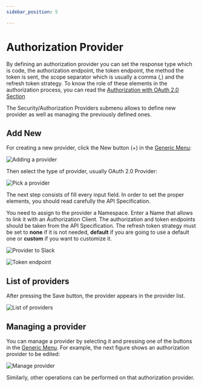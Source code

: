 ```yaml
---
sidebar_position: 5

---
```


# Authorization Provider

By defining an authorization provider you can set the response type which is code, the authorization endpoint, the token endpoint, the method the token is sent, the scope separator which is usually a comma (,) and the refresh token strategy. To know the role of these elements in the authorization process, you can read the [Authorization with OAuth 2.0 Section](security/authorization.md)

The Security/Authorization Providers submenu allows to define new provider as well as managing the previously defined ones.

## Add New

For creating a new provider, click the New button (+) in the [Generic Menu](generic/generic_menu_options_.md):

![Adding a provider](https://user-images.githubusercontent.com/99367633/160882988-c227ba73-2ecb-4460-9d7b-033d8e108ad1.png)

Then select the type of provider, usually OAuth 2.0 Provider: 

![Pick a provider](https://user-images.githubusercontent.com/99367633/160883401-f097cf70-e547-4553-9ccf-3d06e5ab9ee8.png)

The next step consists of fill every input field. In order to set the proper elements, you should read carefully the API Specification.

You need to assign to the provider a Namespace. Enter a Name that allows to link it with an Authorization Client. The authorization and token endpoints should be taken from the API Specification. The refresh token strategy must be set to **none** if it is not needed, **default** if you are going to use a default one or **custom** if you want to customize it.

![Provider to Slack](https://user-images.githubusercontent.com/99367633/160876680-ba14bfad-7241-4cd7-bef7-ff660504f5e3.png)

![Token endpoint](https://user-images.githubusercontent.com/99367633/160876242-d90fdf3d-d917-47e0-89ed-c95499184478.png)

## List of providers

After pressing the Save button, the provider appears in the provider list.

![List of providers](https://user-images.githubusercontent.com/99367633/160878059-436c0b93-0061-48e1-937e-dab1fa836470.png)

## Managing a provider

You can manage a provider by selecting it and pressing one of the buttons in the [Generic Menu](generic/generic_menu_options_.md). For example, the next figure shows an authorization provider to be edited:

![Manage provider](https://user-images.githubusercontent.com/99367633/160884263-8bd5f809-c6cd-4f66-b2e0-c0afd5bdf860.png)

Similarly, other operations can be performed on that authorization provider.
